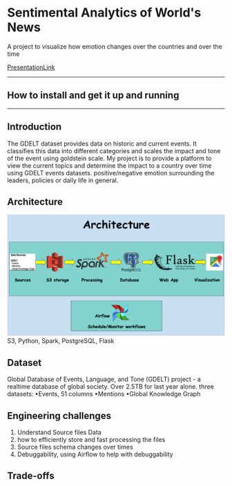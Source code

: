 # Sentimental Analytics of World's News

A project to visualize how emotion changes over the countries and over the time

[PresentationLink](https://docs.google.com/presentation/d/17kqqoi366-yGY37D6kvjkp5ljShZHSOSuFEpI18jUYA/edit#slide=id.p) 

<hr/>

## How to install and get it up and running


<hr/>

## Introduction
The GDELT dataset provides data on historic and current events. It classifies this data into different categories and scales the impact and tone of the event using goldstein scale. My project is to provide a platform to view the current topics and determine the impact to a country over time using GDELT events datasets. positive/negative emotion surrounding the leaders, policies or daily life in general. 

## Architecture
![architecture](./architecture.png)
S3, Python, Spark, PostgreSQL, Flask

## Dataset
Global Database of Events, Language, and Tone (GDELT) project - a realtime database of global society. Over 2.5TB for last year alone. 
three datasets:
    •Events, 51 columns
    •Mentions
    •Global Knowledge Graph
## Engineering challenges
1) Understand Source files Data
2) how to efficiently store and fast processing the files
3) Source files schema changes over times
4) Debuggability, using Airflow to help with debuggability

## Trade-offs








